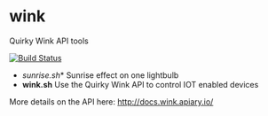 wink
=======

Quirky Wink API tools

[![Build Status](https://travis-ci.org/swoodford/wink.svg?branch=master)](https://travis-ci.org/swoodford/wink)

- *sunrise.sh** Sunrise effect on one lightbulb
- **wink.sh** Use the Quirky Wink API to control IOT enabled devices

More details on the API here:
http://docs.wink.apiary.io/

